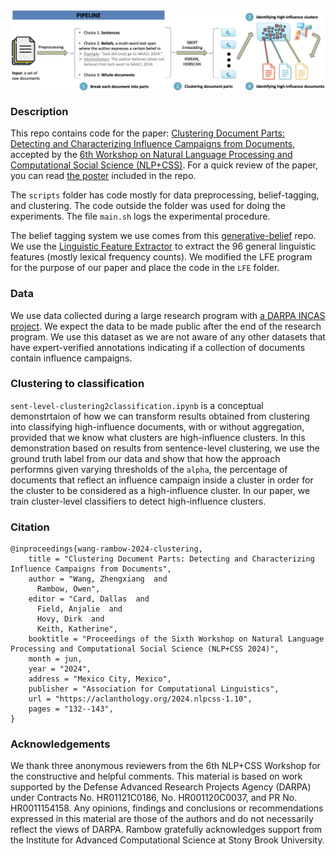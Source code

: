 <p align='center'>
 <img align="center" src="pipeline_visualization.png">
</p>

### Description

This repo contains code for the paper: [Clustering Document Parts: Detecting and Characterizing Influence Campaigns from Documents](https://aclanthology.org/2024.nlpcss-1.10/), accepted by the [6th Workshop on Natural Language Processing and Computational Social Science (NLP+CSS)](https://sites.google.com/site/nlpandcss/nlp-css-at-naacl-2024). For a quick review of the paper, you can read [the poster](./nlp+css_poster.pdf) included in the repo.

The ``scripts`` folder has code mostly for data preprocessing, belief-tagging, and clustering. The code outside the folder was used for doing the experiments. The file ``main.sh`` logs the experimental procedure. 

The belief tagging system we use comes from this [generative-belief](https://github.com/yurpl/generative-belief) repo. We use the [Linguistic Feature Extractor](https://github.com/jaaack-wang/ling_feature_extractor) to extract the 96 general linguistic features (mostly lexical frequency counts). We modified the LFE program for the purpose of our paper and place the code in the ``LFE`` folder.



### Data

We use data collected during a large research program with [a DARPA INCAS project](https://www.darpa.mil/program/influence-campaign-awareness-and-sensemaking). We expect the data to be made public after the end of the research program. We use this dataset as we are not aware of any other datasets that have expert-verified annotations indicating if a collection of documents contain influence campaigns. 



### Clustering to classification

``sent-level-clustering2classification.ipynb`` is a conceptual demonstrtaion of how we can transform results obtained from clustering into classifying high-influence documents, with or without aggregation, provided that we know what clusters are high-influence clusters. In this demonstration based on results from sentence-level clustering, we use the ground truth label from our data and show that how the approach performns given varying thresholds of the ``alpha``, the percentage of documents that reflect an influence campaign inside a cluster in order for the cluster to be considered as a high-influence cluster. In our paper, we train cluster-level classifiers to detect high-influence clusters. 



### Citation

``````
@inproceedings{wang-rambow-2024-clustering,
    title = "Clustering Document Parts: Detecting and Characterizing Influence Campaigns from Documents",
    author = "Wang, Zhengxiang  and
      Rambow, Owen",
    editor = "Card, Dallas  and
      Field, Anjalie  and
      Hovy, Dirk  and
      Keith, Katherine",
    booktitle = "Proceedings of the Sixth Workshop on Natural Language Processing and Computational Social Science (NLP+CSS 2024)",
    month = jun,
    year = "2024",
    address = "Mexico City, Mexico",
    publisher = "Association for Computational Linguistics",
    url = "https://aclanthology.org/2024.nlpcss-1.10",
    pages = "132--143",
}
``````



### Acknowledgements

We thank three anonymous reviewers from the 6th NLP+CSS Workshop for the constructive and helpful comments. This material is based on work supported by the Defense Advanced Research Projects Agency (DARPA) under Contracts No. HR01121C0186, No. HR001120C0037, and PR No. HR0011154158. Any opinions, findings and conclusions or recommendations expressed in this material are those of the authors and do not necessarily reflect the views of DARPA. Rambow gratefully acknowledges support from the Institute for Advanced Computational Science at Stony Brook University.
